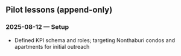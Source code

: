 ## Pilot lessons (append-only)

### 2025-08-12 — Setup
- Defined KPI schema and roles; targeting Nonthaburi condos and apartments for initial outreach


